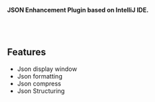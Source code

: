 **JSON Enhancement Plugin based on IntelliJ IDE.**

<br/>
<br/>


## Features
 - Json display window
 - Json formatting
 - Json compress
 - Json Structuring